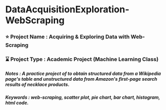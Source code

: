 # DataAcquisitionExploration-WebScraping

### ⭐ Project Name : Acquiring & Exploring Data with Web-Scraping
### ⌛ Project Type : Academic Project (Machine Learning Class)
##### Notes : A practice project of to obtain structured data from a Wikipedia page's table and unstructured data from Amazon's first-page search results of necklace products.
##### Keywords : web-scraping, scatter plot, pie chart, bar chart, histogram, html code.
